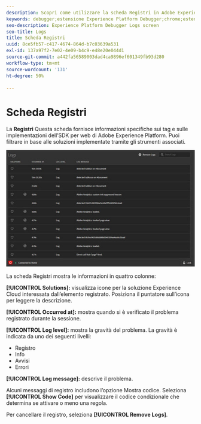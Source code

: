 ```yaml
---
description: Scopri come utilizzare la scheda Registri in Adobe Experience Platform Debugger.
keywords: debugger;estensione Experience Platform Debugger;chrome;estensione;registri
seo-description: Experience Platform Debugger Logs screen
seo-title: Logs
title: Scheda Registri
uuid: 8ce5fb57-c417-4674-864d-b7c03639a531
exl-id: 137a97f2-7e02-4e09-b4c9-e48e20e044d1
source-git-commit: a442fa56589003dad4ca9896ef601349fb93d280
workflow-type: tm+mt
source-wordcount: '131'
ht-degree: 50%

---
```


# Scheda Registri

La **Registri** Questa scheda fornisce informazioni specifiche sui tag e sulle implementazioni dell’SDK per web di Adobe Experience Platform. Puoi filtrare in base alle soluzioni implementate tramite gli strumenti associati.

![](assets/logs.jpg)

La scheda Registri mostra le informazioni in quattro colonne:

**[!UICONTROL Solutions]:** visualizza icone per la soluzione Experience Cloud interessata dall’elemento registrato. Posiziona il puntatore sull’icona per leggere la descrizione.

**[!UICONTROL Occurred at]:** mostra quando si è verificato il problema registrato durante la sessione.

**[!UICONTROL Log level]:** mostra la gravità del problema. La gravità è indicata da uno dei seguenti livelli:

* Registro
* Info
* Avvisi
* Errori

**[!UICONTROL Log message]:** descrive il problema.

Alcuni messaggi di registro includono l’opzione Mostra codice. Seleziona **[!UICONTROL Show Code]** per visualizzare il codice condizionale che determina se attivare o meno una regola.

Per cancellare il registro, seleziona **[!UICONTROL Remove Logs]**.
